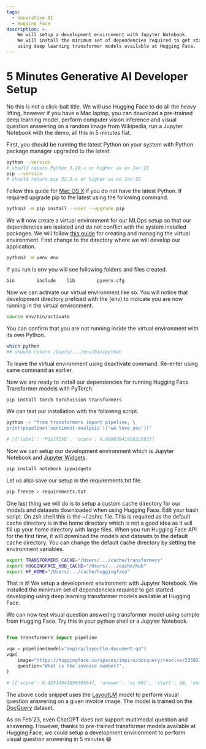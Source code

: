 ```yaml
---
tags:
  - Generative AI
  - Hugging Face
description: >- 
    We will setup a development environment with Jupyter Notebook. 
    We will install the minimum set of dependencies required to get started developing 
    using deep learning transformer models available at Hugging Face.
---
```


# 5 Minutes Generative AI Developer Setup

No this is not a click-bait title. We will use Hugging Face to do all the heavy lifting, however if you have a Mac laptop, you can download a pre-trained deep learning model, perform computer vision inference and visual question answering on a random image from Wikipedia, run a Jupyter Notebook with the demo, all this in 5 minutes flat.

First, you should be running the latest Python on your system with Python package manager upgraded to the latest.

```bash
python --version
# should return Python 3.10.x or higher as on Jan'23
pip --version
# should return pip 22.3.x or higher as on Jan'23
```

Follow this guide for [Mac OS X](https://docs.python-guide.org/starting/install3/osx/) if you do not have the latest Python. If required upgrade pip to the latest using the following command.

```bash
python3 -m pip install --user --upgrade pip
```

We will now create a virtual environment for our MLOps setup so that our dependencies are isolated and do not conflict with the system installed packages. We will follow [this guide](https://packaging.python.org/en/latest/guides/installing-using-pip-and-virtual-environments/#creating-a-virtual-environment) for creating and managing the virtual environment. First change to the directory where we will develop our application.

```bash
python3 -m venv env
```

If you run ls env you will see following folders and files created.

```bash
bin        include    lib        pyvenv.cfg
```

Now we can activate our virtual environment like so. You will notice that development directory prefixed with the (env) to indicate you are now running in the virtual environment.

```bash
source env/bin/activate
```

You can confirm that you are not running inside the virtual environment with its own Python.

```bash
which python
## should return /Users/.../env/bin/python
```

To leave the virtual environment using deactivate command. Re-enter using same command as earlier.

Now we are ready to install our dependencies for running Hugging Face Transformer models with PyTorch.

```bash
pip install torch torchvision transformers
```

We can test our installation with the following script.

```bash title="Test Installation"
python -c "from transformers import pipeline; \
print(pipeline('sentiment-analysis')('we love you'))"

# [{'label': 'POSITIVE', 'score': 0.9998704195022583}]
```

Now we can setup our development environment which is Jupyter Notebook and [Jupyter Widgets](https://ipywidgets.readthedocs.io/en/stable/index.html).

```bash
pip install notebook ipywidgets
```

Let us also save our setup in the requirements.txt file.

```bash
pip freeze > requirements.txt
```

One last thing we will do is to setup a custom cache directory for our models and datasets downloaded when using Hugging Face. Edit your bash script. On zsh shell this is the  ~/.zshrc file. This is required as the default cache directory is in the home directory which is not a good idea as it will fill up your home directory with large files. When you run Hugging Face API for the first time, it will download the models and datasets to the default cache directory. You can change the default cache directory by setting the environment variables.

```bash title="~/.zshrc"
export TRANSFORMERS_CACHE="/Users/.../cache/transformers"
export HUGGINGFACE_HUB_CACHE="/Users/.../cache/hub"
export HF_HOME="/Users/.../cache/huggingface"
```

That is it! We setup a development environment with Jupyter Notebook. We installed the minimum set of dependencies required to get started developing using deep learning transformer models available at Hugging Face.

We can now test visual question answering transformer model using sample from Hugging Face. Try this in your python shell or a Jupyter Notebook.

```python title="Visual Question Answering"

from transformers import pipeline

vqa = pipeline(model="impira/layoutlm-document-qa")
vqa(
    image="https://huggingface.co/spaces/impira/docquery/resolve/2359223c1837a7587402bda0f2643382a6eefeab/invoice.png",
    question="What is the invoice number?",
)

# [{'score': 0.42514941096305847, 'answer': 'us-001', 'start': 16, 'end': 16}]
```

The above code snippet uses the [LayoutLM](https://huggingface.co/transformers/model_doc/layoutlm.html) model to perform visual question answering on a given invoice image. The model is trained on the [DocQuery](https://huggingface.co/spaces/impira/docquery) dataset.

As on Feb'23, even ChatGPT does not support multimodal question and answering. However, thanks to pre-trained transformer models available at Hugging Face, we could setup a development envirionment to perform visual question answering in 5 minutes :smile:

